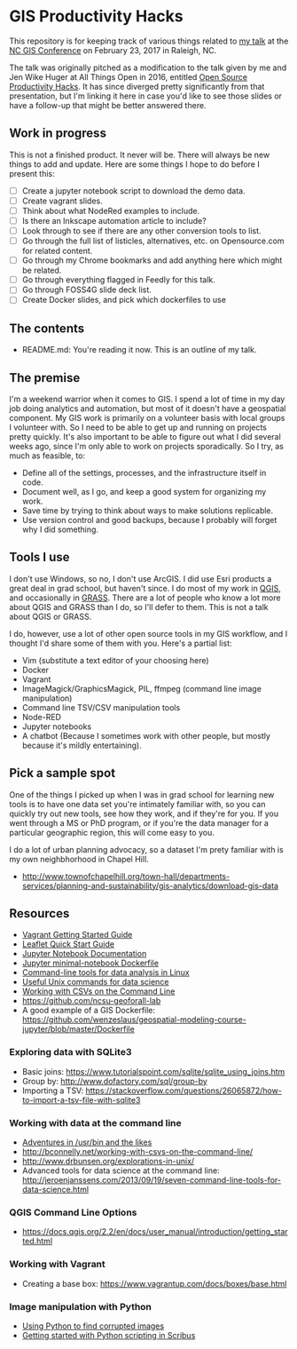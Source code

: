 # GIS Productivity Hacks

This repository is for keeping track of various things related to [my talk](https://event.crowdcompass.com/ncgis2017/activity/rqq4MnEiRT) at the [NC GIS Conference](http://www.ncgisconference.com/) on February 23, 2017 in Raleigh, NC.

The talk was originally pitched as a modification to the talk given by me and Jen Wike Huger at All Things Open in 2016, entitled [Open Source Productivity Hacks](https://github.com/jehb/productivity-hacks). It has since diverged pretty significantly from that presentation, but I'm linking it here in case you'd like to see those slides or have a follow-up that might be better answered there.

## Work in progress

This is not a finished product. It never will be. There will always be new things to add and update. Here are some things I hope to do before I present this:

- [ ] Create a jupyter notebook script to download the demo data.
- [ ] Create vagrant slides.
- [ ] Think about what NodeRed examples to include.
- [ ] Is there an Inkscape automation article to include?
- [ ] Look through to see if there are any other conversion tools to list.
- [ ] Go through the full list of listicles, alternatives, etc. on Opensource.com for related content.
- [ ] Go through my Chrome bookmarks and add anything here which might be related.
- [ ] Go through everything flagged in Feedly for this talk.
- [ ] Go through FOSS4G slide deck list.
- [ ] Create Docker slides, and pick which dockerfiles to use

## The contents

* README.md: You're reading it now. This is an outline of my talk.

## The premise

I'm a weekend warrior when it comes to GIS. I spend a lot of time in my day job doing analytics and automation, but most of it doesn't have a geospatial component. My GIS work is primarily on a volunteer basis with local groups I volunteer with. So I need to be able to get up and running on projects pretty quickly. It's also important to be able to figure out what I did several weeks ago, since I'm only able to work on projects sporadically. So I try, as much as feasible, to:

* Define all of the settings, processes, and the infrastructure itself in code.
* Document well, as I go, and keep a good system for organizing my work.
* Save time by trying to think about ways to make solutions replicable.
* Use version control and good backups, because I probably will forget why I did something.

## Tools I use

I don't use Windows, so no, I don't use ArcGIS. I did use Esri products a great deal in grad school, but haven't since. I do most of my work in [QGIS](http://www.qgis.org/en/site/), and occasionally in [GRASS](https://grass.osgeo.org/). There are a lot of people who know a lot more about QGIS and GRASS than I do, so I'll defer to them. This is not a talk about QGIS or GRASS.

I do, however, use a lot of other open source tools in my GIS workflow, and I thought I'd share some of them with you. Here's a partial list:

* Vim (substitute a text editor of your choosing here)
* Docker
* Vagrant
* ImageMagick/GraphicsMagick, PIL, ffmpeg (command line image manipulation)
* Command line TSV/CSV manipulation tools
* Node-RED
* Jupyter notebooks
* A chatbot (Because I sometimes work with other people, but mostly because it's mildly entertaining).

## Pick a sample spot

One of the things I picked up when I was in grad school for learning new tools is to have one data set you're intimately familiar with, so you can quickly try out new tools, see how they work, and if they're for you. If you went through a MS or PhD program, or if you're the data manager for a particular geographic region, this will come easy to you.

I do a lot of urban planning advocacy, so a dataset I'm prety familiar with is my own neighbhorhood in Chapel Hill. 

* http://www.townofchapelhill.org/town-hall/departments-services/planning-and-sustainability/gis-analytics/download-gis-data

## Resources

* [Vagrant Getting Started Guide](https://www.vagrantup.com/docs/getting-started/)
* [Leaflet Quick Start Guide](http://leafletjs.com/examples/quick-start/)
* [Jupyter Notebook Documentation](https://jupyter.readthedocs.io/en/latest/index.html)
* [Jupyter minimal-notebook Dockerfile](https://github.com/jupyter/docker-stacks/tree/master/minimal-notebook)
* [Command-line tools for data analysis in Linux](https://opensource.com/article/17/2/command-line-tools-data-analysis-linux)
* [Useful Unix commands for data science](http://www.gregreda.com/2013/07/15/unix-commands-for-data-science/)
* [Working with CSVs on the Command Line](http://bconnelly.net/working-with-csvs-on-the-command-line/)
* https://github.com/ncsu-geoforall-lab
* A good example of a GIS Dockerfile: https://github.com/wenzeslaus/geospatial-modeling-course-jupyter/blob/master/Dockerfile

### Exploring data with SQLite3

* Basic joins: https://www.tutorialspoint.com/sqlite/sqlite_using_joins.htm
* Group by: http://www.dofactory.com/sql/group-by
* Importing a TSV: https://stackoverflow.com/questions/26065872/how-to-import-a-tsv-file-with-sqlite3

### Working with data at the command line

* [Adventures in /usr/bin and the likes](https://ablagoev.github.io/linux/adventures/commands/2017/02/19/adventures-in-usr-bin.html)
* http://bconnelly.net/working-with-csvs-on-the-command-line/
* http://www.drbunsen.org/explorations-in-unix/
* Advanced tools for data science at the command line: http://jeroenjanssens.com/2013/09/19/seven-command-line-tools-for-data-science.html

### QGIS Command Line Options

* https://docs.qgis.org/2.2/en/docs/user_manual/introduction/getting_started.html

### Working with Vagrant

* Creating a base box: https://www.vagrantup.com/docs/boxes/base.html

### Image manipulation with Python

* [Using Python to find corrupted images](https://opensource.com/article/17/2/python-tricks-artists)
* [Getting started with Python scripting in Scribus](https://opensource.com/life/16/10/python-scripting-scribus)
